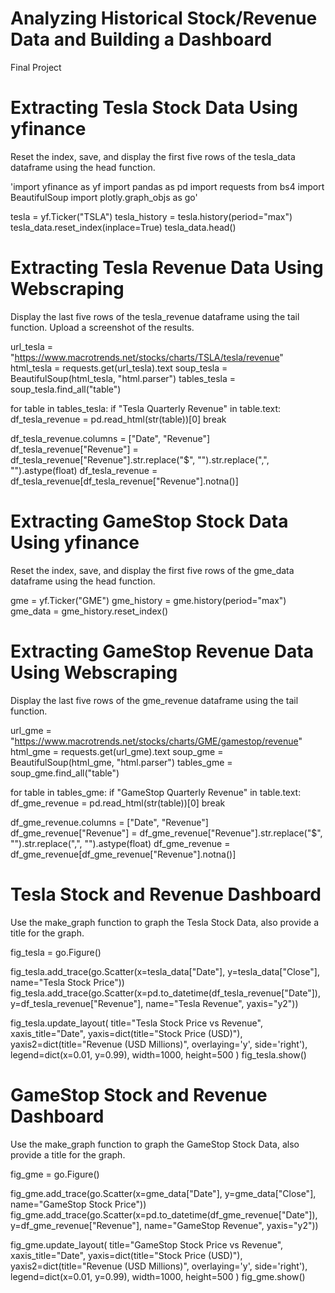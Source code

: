 # Analyzing Historical Stock/Revenue Data and Building a Dashboard
Final Project

# Extracting Tesla Stock Data Using yfinance
Reset the index, save, and display the first five rows of the tesla_data dataframe using the head function. 

'import yfinance as yf
import pandas as pd
import requests
from bs4 import BeautifulSoup
import plotly.graph_objs as go'

tesla = yf.Ticker("TSLA")
tesla_history = tesla.history(period="max")
tesla_data.reset_index(inplace=True)
tesla_data.head()


# Extracting Tesla Revenue Data Using Webscraping
Display the last five rows of the tesla_revenue dataframe using the tail function. Upload a screenshot of the results.

url_tesla = "https://www.macrotrends.net/stocks/charts/TSLA/tesla/revenue"
html_tesla = requests.get(url_tesla).text
soup_tesla = BeautifulSoup(html_tesla, "html.parser")
tables_tesla = soup_tesla.find_all("table")

for table in tables_tesla:
    if "Tesla Quarterly Revenue" in table.text:
        df_tesla_revenue = pd.read_html(str(table))[0]
        break

df_tesla_revenue.columns = ["Date", "Revenue"]
df_tesla_revenue["Revenue"] = df_tesla_revenue["Revenue"].str.replace("$", "").str.replace(",", "").astype(float)
df_tesla_revenue = df_tesla_revenue[df_tesla_revenue["Revenue"].notna()]

# Extracting GameStop Stock Data Using yfinance
Reset the index, save, and display the first five rows of the gme_data dataframe using the head function. 

gme = yf.Ticker("GME")
gme_history = gme.history(period="max")
gme_data = gme_history.reset_index()

# Extracting GameStop Revenue Data Using Webscraping
Display the last five rows of the gme_revenue dataframe using the tail function.

url_gme = "https://www.macrotrends.net/stocks/charts/GME/gamestop/revenue"
html_gme = requests.get(url_gme).text
soup_gme = BeautifulSoup(html_gme, "html.parser")
tables_gme = soup_gme.find_all("table")

for table in tables_gme:
    if "GameStop Quarterly Revenue" in table.text:
        df_gme_revenue = pd.read_html(str(table))[0]
        break

df_gme_revenue.columns = ["Date", "Revenue"]
df_gme_revenue["Revenue"] = df_gme_revenue["Revenue"].str.replace("$", "").str.replace(",", "").astype(float)
df_gme_revenue = df_gme_revenue[df_gme_revenue["Revenue"].notna()]

# Tesla Stock and Revenue Dashboard
Use the make_graph function to graph the Tesla Stock Data, also provide a title for the graph.

fig_tesla = go.Figure()

fig_tesla.add_trace(go.Scatter(x=tesla_data["Date"], y=tesla_data["Close"],
                               name="Tesla Stock Price"))
fig_tesla.add_trace(go.Scatter(x=pd.to_datetime(df_tesla_revenue["Date"]), y=df_tesla_revenue["Revenue"],
                               name="Tesla Revenue", yaxis="y2"))

fig_tesla.update_layout(
    title="Tesla Stock Price vs Revenue",
    xaxis_title="Date",
    yaxis=dict(title="Stock Price (USD)"),
    yaxis2=dict(title="Revenue (USD Millions)", overlaying='y', side='right'),
    legend=dict(x=0.01, y=0.99),
    width=1000,
    height=500
)
fig_tesla.show()

# GameStop Stock and Revenue Dashboard
Use the make_graph function to graph the GameStop Stock Data, also provide a title for the graph.

fig_gme = go.Figure()

fig_gme.add_trace(go.Scatter(x=gme_data["Date"], y=gme_data["Close"],
                             name="GameStop Stock Price"))
fig_gme.add_trace(go.Scatter(x=pd.to_datetime(df_gme_revenue["Date"]), y=df_gme_revenue["Revenue"],
                             name="GameStop Revenue", yaxis="y2"))

fig_gme.update_layout(
    title="GameStop Stock Price vs Revenue",
    xaxis_title="Date",
    yaxis=dict(title="Stock Price (USD)"),
    yaxis2=dict(title="Revenue (USD Millions)", overlaying='y', side='right'),
    legend=dict(x=0.01, y=0.99),
    width=1000,
    height=500
)
fig_gme.show()
